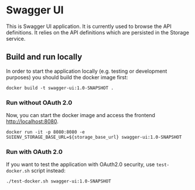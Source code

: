 # Swagger UI

This is Swagger UI application. It is currently used to browse the API definitions. It relies on the API definitions which are persisted in the Storage service.


## Build and run locally

In order to start the application locally (e.g. testing or development purposes) you should build the docker image first:


```
docker build -t swagger-ui:1.0-SNAPSHOT .
```

### Run without OAuth 2.0
Now, you can start the docker image and access the frontend <http://localhost:8080>.

```
docker run -it -p 8080:8080 -e SUIENV_STORAGE_BASE_URL=${storage_base_url} swagger-ui:1.0-SNAPSHOT
```

### Run with OAuth 2.0
If you want to test the application with OAuth2.0 security, use `test-docker.sh` script instead:

```
./test-docker.sh swagger-ui:1.0-SNAPSHOT
```
